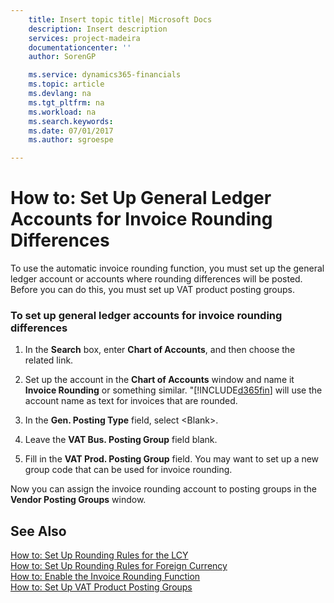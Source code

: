 ```yaml
---
    title: Insert topic title| Microsoft Docs
    description: Insert description
    services: project-madeira
    documentationcenter: ''
    author: SorenGP

    ms.service: dynamics365-financials
    ms.topic: article
    ms.devlang: na
    ms.tgt_pltfrm: na
    ms.workload: na
    ms.search.keywords:
    ms.date: 07/01/2017
    ms.author: sgroespe

---
```

# How to: Set Up General Ledger Accounts for Invoice Rounding Differences
To use the automatic invoice rounding function, you must set up the general ledger account or accounts where rounding differences will be posted. Before you can do this, you must set up VAT product posting groups.  
  
### To set up general ledger accounts for invoice rounding differences  
  
1.  In the **Search** box, enter **Chart of Accounts**, and then choose the related link.  
  
2.  Set up the account in the **Chart of Accounts** window and name it **Invoice Rounding** or something similar. "[!INCLUDE[d365fin](../../includes/d365fin_md.md)] will use the account name as text for invoices that are rounded.  
  
3.  In the **Gen. Posting Type** field, select \<Blank\>.  
  
4.  Leave the **VAT Bus. Posting Group** field blank.  
  
5.  Fill in the **VAT Prod. Posting Group** field. You may want to set up a new group code that can be used for invoice rounding.  
  
 Now you can assign the invoice rounding account to posting groups in the **Vendor Posting Groups** window.  
  
## See Also  
 [How to: Set Up Rounding Rules for the LCY](../how-to-set-up-rounding-rules-for-the-lcy.md)   
 [How to: Set Up Rounding Rules for Foreign Currency](../how-to-set-up-rounding-rules-for-foreign-currency.md)   
 [How to: Enable the Invoice Rounding Function](../how-to-enable-the-invoice-rounding-function.md)   
 [How to: Set Up VAT Product Posting Groups](../how-to-set-up-vat-product-posting-groups.md)